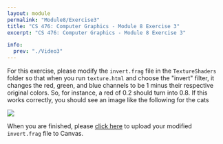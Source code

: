 ```yaml
---
layout: module
permalink: "Module8/Exercise3"
title: "CS 476: Computer Graphics - Module 8 Exercise 3"
excerpt: "CS 476: Computer Graphics - Module 8 Exercise 3"

info:
  prev: "./Video3"
---
```


<p>
For this exercise, please modify the <code>invert.frag</code> file in the <code>TextureShaders</code> folder so that when you run <code>texture.html</code> and choose the "invert" filter, it changes the red, green, and blue channels to be 1 minus their respective original colors.  So, for instance, a red of 0.2 should turn into 0.8.  If this works correctly, you should see an image like the following for the cats
</p>

<img src = "../images/Unit2/ShaderExercise3.png">

<p>
When you are finished, please <a href = "https://ursinus.instructure.com/courses/10834/assignments/100996">click here</a> to upload your modified <code>invert.frag</code> file to Canvas.
</p>